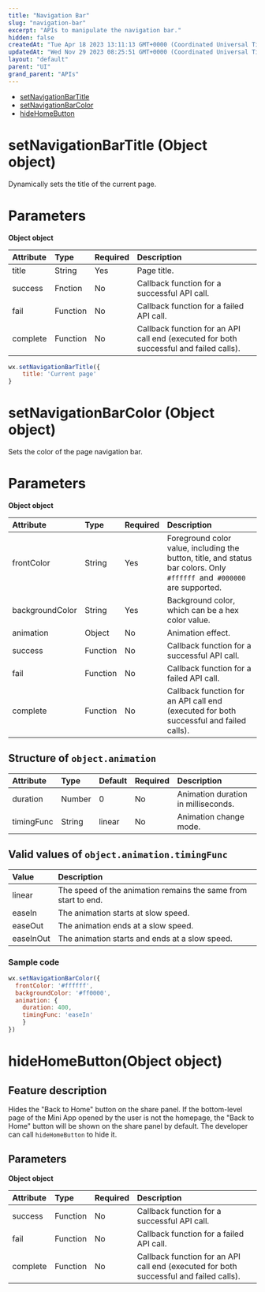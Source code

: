 ```yaml
---
title: "Navigation Bar"
slug: "navigation-bar"
excerpt: "APIs to manipulate the navigation bar."
hidden: false
createdAt: "Tue Apr 18 2023 13:11:13 GMT+0000 (Coordinated Universal Time)"
updatedAt: "Wed Nov 29 2023 08:25:51 GMT+0000 (Coordinated Universal Time)"
layout: "default"
parent: "UI"
grand_parent: "APIs"
---
```

- [setNavigationBarTitle](doc:navigation-bar#setnavigationbartitle-object-object)
- [setNavigationBarColor](doc:navigation-bar#setnavigationbarcolor-object-object)
- [hideHomeButton](doc:navigation-bar#hidehomebuttonobject-object)

# setNavigationBarTitle (Object object)

Dynamically sets the title of the current page.

# Parameters

**Object object**

| Attribute | Type     | Required | Description                                                                            |
| :-------- | :------- | :------- | :------------------------------------------------------------------------------------- |
| title     | String   | Yes      | Page title.                                                                            |
| success   | Fnction  | No       | Callback function for a successful API call.                                           |
| fail      | Function | No       | Callback function for a failed API call.                                               |
| complete  | Function | No       | Callback function for an API call end (executed for both successful and failed calls). |

```javascript JavaScript
wx.setNavigationBarTitle({
	title: 'Current page'
}
```

# setNavigationBarColor (Object object)

Sets the color of the page navigation bar.

# Parameters

**Object object**

| Attribute       | Type     | Required | Description                                                                                                             |
| :-------------- | :------- | :------- | :---------------------------------------------------------------------------------------------------------------------- |
| frontColor      | String   | Yes      | Foreground color value, including the button, title, and status bar colors. Only `#ffffff `and` #000000` are supported. |
| backgroundColor | String   | Yes      | Background color, which can be a hex color value.                                                                       |
| animation       | Object   | No       | Animation effect.                                                                                                       |
| success         | Function | No       | Callback function for a successful API call.                                                                            |
| fail            | Function | No       | Callback function for a failed API call.                                                                                |
| complete        | Function | No       | Callback function for an API call end (executed for both successful and failed calls).                                  |

## **Structure of** `object.animation`

| Attribute  | Type   | Default | Required | Description                         |
| :--------- | :----- | :------ | :------- | :---------------------------------- |
| duration   | Number | 0       | No       | Animation duration in milliseconds. |
| timingFunc | String | linear  | No       | Animation change mode.              |

## **Valid values of** `object.animation.timingFunc`

| Value     | Description                                                    |
| :-------- | :------------------------------------------------------------- |
| linear    | The speed of the animation remains the same from start to end. |
| easeIn    | The animation starts at slow speed.                            |
| easeOut   | The animation ends at a slow speed.                            |
| easeInOut | The animation starts and ends at a slow speed.                 |

### Sample code

```javascript JavaScript
wx.setNavigationBarColor({
  frontColor: '#ffffff',
  backgroundColor: '#ff0000',
  animation: {
    duration: 400,
    timingFunc: 'easeIn'
	}
})
```

# hideHomeButton(Object object)

## Feature description

Hides the "Back to Home" button on the share panel. If the bottom-level page of the Mini App opened by the user is not the homepage, the "Back to Home" button will be shown on the share panel by default. The developer can call `hideHomeButton` to hide it.

## Parameters

**Object object**

| Attribute | Type     | Required | Description                                                                            |
| :-------- | :------- | :------- | :------------------------------------------------------------------------------------- |
| success   | Function | No       | Callback function for a successful API call.                                           |
| fail      | Function | No       | Callback function for a failed API call.                                               |
| complete  | Function | No       | Callback function for an API call end (executed for both successful and failed calls). |
